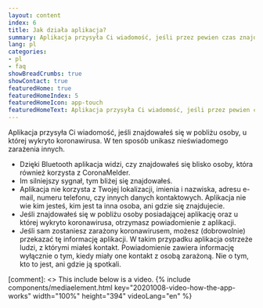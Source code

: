 ```yaml
---
layout: content
index: 6
title: Jak działa aplikacja?
summary: Aplikacja przysyła Ci wiadomość, jeśli przez pewien czas znajdowałeś się w pobliżu osoby zarażonej koronawirusem.
lang: pl
categories:
- pl
- faq
showBreadCrumbs: true
showContact: true
featuredHome: true
featuredHomeIndex: 5
featuredHomeIcon: app-touch
featuredHomeText: Aplikacja przysyła Ci wiadomość, jeśli przez pewien czas znajdowałeś się w pobliżu osoby zarażonej koronawirusem.
---
```

Aplikacja przysyła Ci wiadomość, jeśli znajdowałeś się w pobliżu osoby, u której wykryto koronawirusa. W ten sposób unikasz nieświadomego zarażenia innych.

* Dzięki Bluetooth aplikacja widzi, czy znajdowałeś się blisko osoby, która również korzysta z CoronaMelder.
* Im silniejszy sygnał, tym bliżej się znajdowałeś.
* Aplikacja nie korzysta z Twojej lokalizacji, imienia i nazwiska, adresu e-mail, numeru telefonu, czy innych danych kontaktowych. Aplikacja nie wie kim jesteś, kim jest ta inna osoba, ani gdzie się znajdujecie. 
* Jeśli znajdowałeś się w pobliżu osoby posiadającej aplikację oraz u której wykryto koronawirusa, otrzymasz powiadomienie z aplikacji.
* Jeśli sam zostaniesz zarażony koronawirusem, możesz (dobrowolnie) przekazać tę informację aplikacji. W takim przypadku aplikacja ostrzeże ludzi, z którymi miałeś kontakt. Powiadomienie zawiera informację wyłącznie o tym, kiedy miały one kontakt z osobą zarażoną. Nie o tym, kto to jest, ani gdzie ją spotkali.

[comment]: <> This include below is a video.
{% include components/mediaelement.html key="20201008-video-how-the-app-works" width="100%" height="394"  videoLang="en" %}
